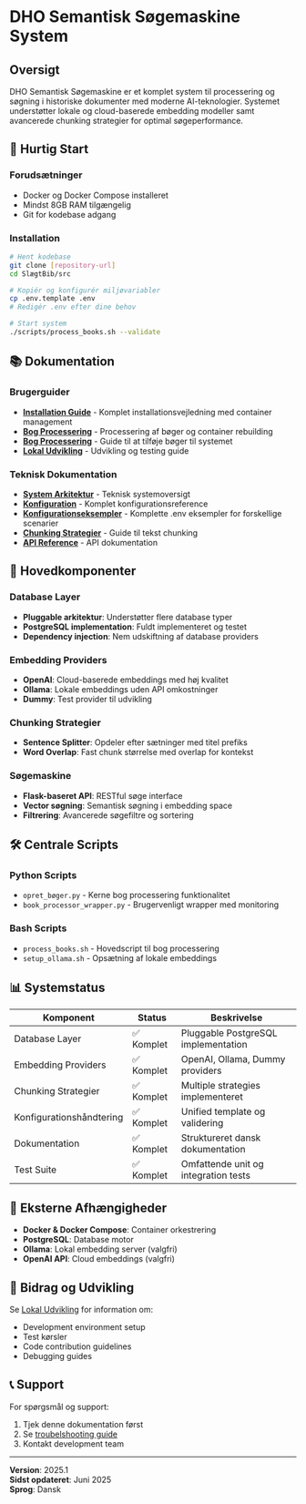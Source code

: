 # DHO Semantisk Søgemaskine System

## Oversigt

DHO Semantisk Søgemaskine er et komplet system til processering og søgning i historiske dokumenter med moderne AI-teknologier. Systemet understøtter lokale og cloud-baserede embedding modeller samt avancerede chunking strategier for optimal søgeperformance.

## 🚀 **Hurtig Start**

### Forudsætninger
- Docker og Docker Compose installeret
- Mindst 8GB RAM tilgængelig
- Git for kodebase adgang

### Installation
```bash
# Hent kodebase
git clone [repository-url]
cd SlægtBib/src

# Kopiér og konfigurér miljøvariabler
cp .env.template .env
# Redigér .env efter dine behov

# Start system
./scripts/process_books.sh --validate
```

## 📚 **Dokumentation**

### Brugerguider
- **[Installation Guide](BRUGERGUIDER/INSTALLATION.md)** - Komplet installationsvejledning med container management
- **[Bog Processering](BRUGERGUIDER/BOG_PROCESSERING.md)** - Processering af bøger og container rebuilding
- **[Bog Processering](BRUGERGUIDER/BOG_PROCESSERING.md)** - Guide til at tilføje bøger til systemet
- **[Lokal Udvikling](BRUGERGUIDER/LOKAL_UDVIKLING.md)** - Udvikling og testing guide

### Teknisk Dokumentation
- **[System Arkitektur](TEKNISK/ARKITEKTUR.md)** - Teknisk systemoversigt
- **[Konfiguration](KONFIGURATION.md)** - Komplet konfigurationsreference
- **[Konfigurationseksempler](EKSEMPLER/)** - Komplette .env eksempler for forskellige scenarier
- **[Chunking Strategier](TEKNISK/CHUNKING_STRATEGIER.md)** - Guide til tekst chunking
- **[API Reference](TEKNISK/API_REFERENCE.md)** - API dokumentation

## 🔧 **Hovedkomponenter**

### Database Layer
- **Pluggable arkitektur**: Understøtter flere database typer
- **PostgreSQL implementation**: Fuldt implementeret og testet
- **Dependency injection**: Nem udskiftning af database providers

### Embedding Providers
- **OpenAI**: Cloud-baserede embeddings med høj kvalitet
- **Ollama**: Lokale embeddings uden API omkostninger
- **Dummy**: Test provider til udvikling

### Chunking Strategier
- **Sentence Splitter**: Opdeler efter sætninger med titel prefiks
- **Word Overlap**: Fast chunk størrelse med overlap for kontekst

### Søgemaskine
- **Flask-baseret API**: RESTful søge interface
- **Vector søgning**: Semantisk søgning i embedding space
- **Filtrering**: Avancerede søgefiltre og sortering

## 🛠 **Centrale Scripts**

### Python Scripts
- `opret_bøger.py` - Kerne bog processering funktionalitet
- `book_processor_wrapper.py` - Brugervenligt wrapper med monitoring

### Bash Scripts
- `process_books.sh` - Hovedscript til bog processering
- `setup_ollama.sh` - Opsætning af lokale embeddings

## 📊 **Systemstatus**

| Komponent | Status | Beskrivelse |
|-----------|--------|-------------|
| Database Layer | ✅ Komplet | Pluggable PostgreSQL implementation |
| Embedding Providers | ✅ Komplet | OpenAI, Ollama, Dummy providers |
| Chunking Strategier | ✅ Komplet | Multiple strategies implementeret |
| Konfigurationshåndtering | ✅ Komplet | Unified template og validering |
| Dokumentation | ✅ Komplet | Struktureret dansk dokumentation |
| Test Suite | ✅ Komplet | Omfattende unit og integration tests |

## 🔗 **Eksterne Afhængigheder**

- **Docker & Docker Compose**: Container orkestrering
- **PostgreSQL**: Database motor
- **Ollama**: Lokal embedding server (valgfri)
- **OpenAI API**: Cloud embeddings (valgfri)

## 📝 **Bidrag og Udvikling**

Se [Lokal Udvikling](BRUGERGUIDER/LOKAL_UDVIKLING.md) for information om:
- Development environment setup
- Test kørsler
- Code contribution guidelines
- Debugging guides

## 📞 **Support**

For spørgsmål og support:
1. Tjek denne dokumentation først
2. Se [troubelshooting guide](BRUGERGUIDER/LOKAL_UDVIKLING.md#fejlfinding)
3. Kontakt development team

---

**Version**: 2025.1  
**Sidst opdateret**: Juni 2025  
**Sprog**: Dansk

